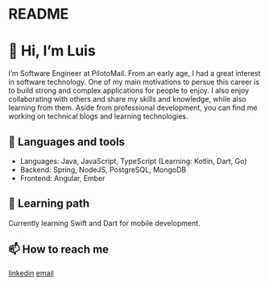 # README

# 👋 Hi, I’m Luis

I’m Software Engineer at PilotoMail. From an early age, I had a great interest in software technology. One of my main motivations to persue this career is to build strong and complex applications for people to enjoy. I also enjoy collaborating with others and share my skills and knowledge, while also learning from them. Aside from professional development, you can find me working on technical blogs and learning technologies. 


## 🧰 Languages and tools

- Languages: Java, JavaScript, TypeScript (Learning: Kotlin, Dart, Go)
- Backend: Spring, NodeJS, PostgreSQL, MongoDB
- Frontend: Angular, Ember

## 🌱 Learning path

Currently learning Swift and Dart for mobile development. 

## 📫 How to reach me

[linkedin](https://www.linkedin.com/in/luis-miranda-43512715a/) [email](mailto:luismir1513@gmail.com)
